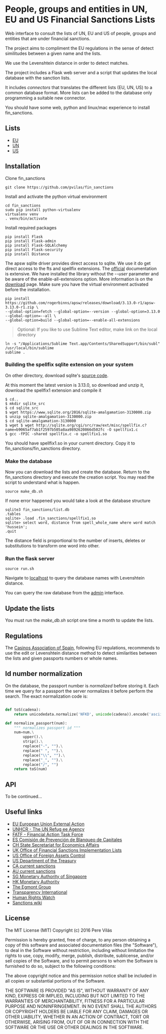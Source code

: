 # People, groups and entities in UN, EU and US Financial Sanctions Lists

Web interface to consult the lists of UN, EU and US of people, groups and entities that are under financial sanctions.

The project aims to compliment the EU regulations in the sense of detect similitudes between a given name and the lists.

We use the Levenshtein distance in order to detect matches.

The project includes a Flask web server and a script that updates the local database with the sanction lists.

It includes *connectors* that translates the different lists (EU, UN, US) to a common database format. More lists can be added to the database only programming a suitable new connector.

You should have some web, python and linux/mac experience to install fin_sanctions. 



## Lists

- [EU](http://eeas.europa.eu/cfsp/sanctions/consol-list/index_en.htm)
- [UN](https://www.un.org/sc/suborg/en/sanctions/un-sc-consolidated-list)
- [US](https://www.treasury.gov/ofac/downloads/consolidated/consolidated.xml)


## Installation


Clone fin_sanctions
```
git clone https://github.com/pvilas/fin_sanctions
```

Install and activate the python virtual environment
```
cd fin_sanctions
sudo pip install python-virtualenv
virtualenv venv
. venv/bin/activate 
```

Install required packages
```
pip install Flask
pip install Flask-admin
pip install Flask-SQLAlchemy
pip install Flask-security
pip install Distance
```

The apsw sqlite driver provides direct access to sqlite. We use it do get direct access to the fts and spellfix extensions. The [official](http://rogerbinns.github.io/apsw/index.html) documentation is extensive. We have installed the library without the *--user* parameter and be aware of the enable-all-extensions option. More information is on the [download](http://rogerbinns.github.io/apsw/download.html#easy-install-pip-pypi) page. Make sure you have the virtual environment activated before the installation.

```
pip install https://github.com/rogerbinns/apsw/releases/download/3.13.0-r1/apsw-3.13.0-r1.zip \
--global-option=fetch --global-option=--version --global-option=3.13.0 --global-option=--all \
--global-option=build --global-option=--enable-all-extensions
```

> Optional: If you like to use Sublime Text editor, make link on the local directory
```
ln -s "/Applications/Sublime Text.app/Contents/SharedSupport/bin/subl" /usr/local/bin/sublime
sublime .
```

### Building the spellfix sqlite extension on your system


On other directory, download sqlite's [source code](https://www.sqlite.org/download.html). 

At this moment the latest version is 3.13.0, so download and unzip it, download the spellfix1 extension and compile it

```
$ cd..
$ mkdir sqlite_src
$ cd sqlite_src
$ wget https://www.sqlite.org/2016/sqlite-amalgamation-3130000.zip
$ unzip sqlite-amalgamation-3130000.zip
$ cd sqlite-amalgamation-3130000
$ wget $ wget http://sqlite.org/cgi/src/raw/ext/misc/spellfix.c?name=b9065af7ab1f2597b505a8aa9892620866d502fc -O spellfix1.c
$ gcc -fPIC -shared spellfix.c -o spellfix1.so
```

You should have spellfix1.so in your current directory. Copy it to fin_sanctions/fin_sanctions directory.


### Make the database

Now you can download the lists and create the database. Return to the fin_sanctions directory and execute the creation script. You may read the script to understand what is happen.

```
source make_db.sh
```

If none error happened you would take a look at the database structure

```
sqlite3 fin_sanctions/list.db
.tables
sqlite> .load .fin_sanctions/spellfix1.so
sqlite> select word, distance from spell_whole_name where word match 'hussein';
.quit
```

The distance field is proportional to the number of inserts, deletes or substitutions to transform one word into other.

### Run the flask server

```
source run.sh
```

Navigate to [localhost](http://localhost:5000/) to query the database names with Levenshtein distance. 

You can query the raw database from the [admin](http://localhost:5000/admin/entity) interface.



## Update the lists

You must run the *make_db.sh* script one time a month to update the lists.


## Regulations

The [Casinos Association of Spain](www.asociaciondecasinos.org/), following EU regulations, recommends to use the edit or Levenshtein distance method to detect similarities between the lists and given passports numbers or whole names. 


## Id number normalization

On the database, the passport number is *normalized* before storing it. Each time we query for a passport the server normalizes it before perform the search. The exact normalization code is:

```python

def toS(cadena):
    return unicodedata.normalize('NFKD', unicode(cadena)).encode('ascii', 'ignore')

def normalize_passport(num):
    """ normalizes passport id """
    num=num.\
        upper().\
        strip().\
        replace("-", "").\
        replace(" ", "").\
        replace("\\", "").\
        replace("_", "").\
        replace("/", "")
    return toS(num)
```

## API

To be  continued...


## Useful links

- [EU European Union External Action](http://eeas.europa.eu/cfsp/sanctions/index_en.htm)
- [UNHCR - The UN Refug ee Agency](http://www.unhcr.org/)
- [FATF - Financial Action Task Force](http://www.fatf-gafi.org/home/)
- [ES Comisión de Prevención de Blanqueo de Capitales](http://www.sepblac.es/espanol/home_esp.htm)
- [CH State Secretariat for Economics Affairs](https://www.seco.admin.ch/seco/en/home/Aussenwirtschaftspolitik_Wirtschaftliche_Zusammenarbeit/Wirtschaftsbeziehungen/exportkontrollen-und-sanktionen/sanktionen-embargos.html)
- [UK Office of Financial Sanctions Implementation Lists](https://www.gov.uk/government/publications/financial-sanctions-consolidated-list-of-targets)
- [US Office of Foreign Assets Control](https://sanctionssearch.ofac.treas.gov/)
- [US Department of the Treasury](https://www.treasury.gov/resource-center/sanctions/Pages/default.aspx)
- [CA current sanctions](http://www.international.gc.ca/sanctions/countries-pays/index.aspx?lang=eng)
- [AU current sanctions](http://dfat.gov.au/international-relations/security/sanctions/sanctions-regimes/pages/sanctions-regimes.aspx)
- [SG Monetary Authority of Singapore](http://www.mas.gov.sg/Regulations-and-Financial-Stability/Anti-Money-Laundering-Countering-The-Financing-Of-Terrorism-And-Targeted-Financial-Sanctions.aspx)
- [HK Monetary Authority](http://www.hkma.gov.hk/eng/index.shtml)
- [The Egmont Group](http://www.egmontgroup.org/)
- [Transparency International](http://www.transparency.org/)
- [Human Rights Watch](https://www.hrw.org/)
- [Sanctions wiki](http://www.sanctionswiki.org/Main_Page)

## License

The MIT License (MIT)
Copyright (c) 2016 Pere Vilás

Permission is hereby granted, free of charge, to any person obtaining a copy of this software and associated documentation files (the "Software"), to deal in the Software without restriction, including without limitation the rights to use, copy, modify, merge, publish, distribute, sublicense, and/or sell copies of the Software, and to permit persons to whom the Software is furnished to do so, subject to the following conditions:

The above copyright notice and this permission notice shall be included in all copies or substantial portions of the Software.

THE SOFTWARE IS PROVIDED "AS IS", WITHOUT WARRANTY OF ANY KIND, EXPRESS OR IMPLIED, INCLUDING BUT NOT LIMITED TO THE WARRANTIES OF MERCHANTABILITY, FITNESS FOR A PARTICULAR PURPOSE AND NONINFRINGEMENT. IN NO EVENT SHALL THE AUTHORS OR COPYRIGHT HOLDERS BE LIABLE FOR ANY CLAIM, DAMAGES OR OTHER LIABILITY, WHETHER IN AN ACTION OF CONTRACT, TORT OR OTHERWISE, ARISING FROM, OUT OF OR IN CONNECTION WITH THE SOFTWARE OR THE USE OR OTHER DEALINGS IN THE SOFTWARE.



